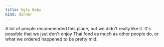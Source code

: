 ```yaml
---
title: Ugly Baby
kind: dinner
---
```

A lot of people recommended this place, but we didn't really like it. It's possible that we jsut don't enjoy Thai food as much as other people do, or what we ordered happened to be pretty mid. 